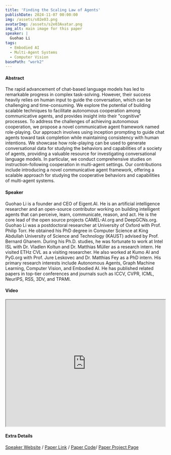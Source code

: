 ```yaml
---
title: 'Finding the Scaling Law of Agents'
publishDate: 2024-11-07 00:00:00
img: /assets/s02e03.png
avatarImg: /assets/s2e03Avatar.png
img_alt: main image for this paper
speaker: |
  Guohao Li
tags:
  - Embodied AI
  - Multi-Agent Systems
  - Computer Vision
basePath: "work2"
---
```


#### Abstract

The rapid advancement of chat-based language models has led to remarkable progress in complex task-solving. However, their success heavily relies on human input to guide the conversation, which can be challenging and time-consuming. We explore the potential of building scalable techniques to facilitate autonomous cooperation among communicative agents, and provides insight into their "cognitive" processes. To address the challenges of achieving autonomous cooperation, we propose a novel communicative agent framework named role-playing. Our approach involves using inception prompting to guide chat agents toward task completion while maintaining consistency with human intentions. We showcase how role-playing can be used to generate conversational data for studying the behaviors and capabilities of a society of agents, providing a valuable resource for investigating conversational language models. In particular, we conduct comprehensive studies on instruction-following cooperation in multi-agent settings. Our contributions include introducing a novel communicative agent framework, offering a scalable approach for studying the cooperative behaviors and capabilities of multi-agent systems.

#### Speaker

Guohao Li is a founder and CEO of Eigent.AI. He is an artificial intelligence researcher and an open-source contributor working on building intelligent agents that can perceive, learn, communicate, reason, and act. He is the core lead of the open source projects CAMEL-AI.org and DeepGCNs.org. Guohao Li was a postdoctoral researcher at University of Oxford with Prof. Philip Torr. He obtained his PhD degree in Computer Science at King Abdullah University of Science and Technology (KAUST) advised by Prof. Bernard Ghanem. During his Ph.D. studies, he was fortunate to work at Intel ISL with Dr. Vladlen Koltun and Dr. Matthias Müller as a research intern. He visited ETHz CVL as a visiting researcher. He also worked at Kumo AI and PyG.org with Prof. Jure Leskovec and Dr. Matthias Fey as a PhD intern. His primary research interests include Autonomous Agents, Graph Machine Learning, Computer Vision, and Embodied AI. He has published related papers in top-tier conferences and journals such as ICCV, CVPR, ICML, NeurIPS, RSS, 3DV, and TPAMI.

#### Video

<iframe width="100%" height="400px"
src="https://www.youtube.com/embed/QKR0fAjnyrE" style="display: block; margin: 0 auto;">
</iframe>

#### Extra Details

[Speaker Website](https://ghli.org/) / [Paper Link](https://arxiv.org/abs/2303.17760) / [Paper Code](https://github.com/camel-ai/camel)/ [Paper Project Page](https://www.camel-ai.org/)
